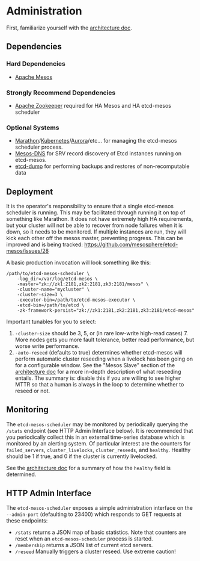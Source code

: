 # Administration
First, familiarize yourself with the [architecture doc](architecture.md).

## Dependencies
### Hard Dependencies
* [Apache Mesos](https://mesos.apache.org/)

### Strongly Recommend Dependencies
* [Apache Zookeeper](https://zookeeper.apache.org/) required for HA Mesos and HA etcd-mesos scheduler

### Optional Systems
* [Marathon](https://github.com/mesosphere/marathon)/[Kubernetes](https://github.com/GoogleCloudPlatform/kubernetes/blob/master/docs/getting-started-guides/mesos.md)/[Aurora](https://github.com/apache/aurora)/etc... for managing the etcd-mesos scheduler process.
* [Mesos-DNS](https://github.com/mesosphere/mesos-dns) for SRV record discovery of Etcd instances running on etcd-mesos.
* [etcd-dump](https://github.com/AaronO/etcd-dump) for performing backups and restores of non-recomputable data

## Deployment

It is the operator's responsibility to ensure that a single etcd-mesos scheduler is running.  This may be facilitated through running it on top of something like Marathon.  It does not have extremely high HA requirements, but your cluster will not be able to recover from node failures when it is down, so it needs to be monitored.  If multiple instances are run, they will kick each other off the mesos master, preventing progress.  This can be improved and is being tracked: https://github.com/mesosphere/etcd-mesos/issues/28

A basic production invocation will look something like this:
```
/path/to/etcd-mesos-scheduler \
    -log_dir=/var/log/etcd-mesos \
    -master="zk://zk1:2181,zk2:2181,zk3:2181/mesos" \
    -cluster-name="mycluster" \
    -cluster-size=3 \
    -executor-bin=/path/to/etcd-mesos-executor \
    -etcd-bin=/path/to/etcd \
    -zk-framework-persist="zk://zk1:2181,zk2:2181,zk3:2181/etcd-mesos"
```

Important tunables for you to select:

1. `-cluster-size` should be 3, 5, or (in rare low-write high-read cases) 7.  More nodes gets you more fault tolerance, better read performance, but worse write performance.
2. `-auto-reseed` (defaults to true) determines whether etcd-mesos will perform automatic cluster reseeding when a livelock has been going on for a configurable window.  See the "Mesos Slave" section of the [architecture doc](architecture.md) for a more in-depth description of what reseeding entails.  The summary is: disable this if you are willing to see higher MTTR so that a human is always in the loop to determine whether to reseed or not.


## Monitoring
The `etcd-mesos-scheduler` may be monitored by periodically querying the `/stats` endpoint (see HTTP Admin Interface below).  It is recommended that you periodically collect this in an external time-series database which is monitored by an alerting system.  Of particular interest are the counters for `failed_servers`, `cluster_livelocks`, `cluster_reseeds`, and `healthy`.  Healthy should be 1 if true, and 0 if the cluster is currently livelocked.

See the [architecture doc](architecture.md) for a summary of how the `healthy` field is determined.

## HTTP Admin Interface
The `etcd-mesos-scheduler` exposes a simple administration interface on the `--admin-port` (defaulting to 23400) which responds to GET requests at these endpoints:
* `/stats` returns a JSON map of basic statistics.  Note that counters are reset when an `etcd-mesos-scheduler` process is started.
* `/membership` returns a JSON list of current etcd servers.
* `/reseed` Manually triggers a cluster reseed.  Use extreme caution!
